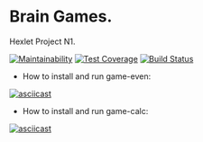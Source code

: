 # Brain Games. 
Hexlet Project N1.

[![Maintainability](https://api.codeclimate.com/v1/badges/4c3949fe10597617c497/maintainability)](https://codeclimate.com/github/soixiio/project-lvl1-s450/maintainability)
[![Test Coverage](https://api.codeclimate.com/v1/badges/4c3949fe10597617c497/test_coverage)](https://codeclimate.com/github/soixiio/project-lvl1-s450/test_coverage)
[![Build Status](https://travis-ci.com/soixiio/project-lvl1-s450.svg?branch=master)](https://travis-ci.com/soixiio/project-lvl1-s450)


* How to install and run game-even:

[![asciicast](https://asciinema.org/a/UHJqVlgwibzUiVqDPUDxm1qKR.svg)](https://asciinema.org/a/UHJqVlgwibzUiVqDPUDxm1qKR)

* How to install and run game-calc:

[![asciicast](https://asciinema.org/a/QLbKYUtbb9a4fqAEtXOAbTBNk.svg)](https://asciinema.org/a/QLbKYUtbb9a4fqAEtXOAbTBNk)
